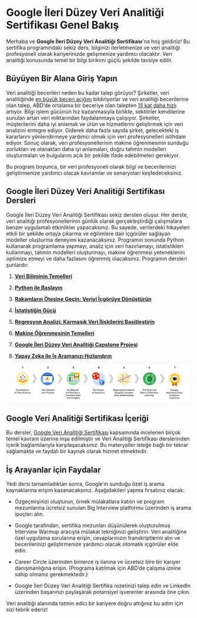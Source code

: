 # Google İleri Düzey Veri Analitiği Sertifikası Genel Bakış

Merhaba ve **Google İleri Düzey Veri Analitiği Sertifikası**'na hoş geldiniz! Bu sertifika programındaki sekiz ders, bilginizi ilerletmenize ve veri analitiği profesyoneli olarak kariyerinizde gelişmenize yardımcı olacaktır. Veri analitiği konusunda temel bir bilgi birikimi güçlü şekilde tavsiye edilir.

## Büyüyen Bir Alana Giriş Yapın

Veri analitiği becerileri neden bu kadar talep görüyor? Şirketler, veri analitiğinde [en büyük beceri açığını](https://www.mckinsey.com/capabilities/people-and-organizational-performance/our-insights/beyond-hiring-how-companies-are-reskilling-to-address-talent-gaps) bildiriyorlar ve veri analitiği becerilerine olan talep, ABD’de ortalama bir beceriye olan talepten [15 kat daha hızlı](https://www.weforum.org/agenda/2022/11/digital-skills-labour-market-future/) artıyor. Bilgi işlem gücünün hız kazanmasıyla birlikte, sektörler kendilerine sunulan artan veri miktarından faydalanmaya çalışıyor. Şirketler, müşterilerini daha iyi anlamak ve ürün ve hizmetlerini geliştirmek için veri analizini entegre ediyor. Giderek daha fazla sayıda şirket, gelecekteki iş kararlarını yönlendirmeye yardımcı olmak için veri profesyonelleri istihdam ediyor. Sonuç olarak, veri profesyonellerinin makine öğrenmesinin sunduğu zorlukları ve olanakları daha iyi anlamaları, doğru tahmin modelleri oluşturmaları ve bulgularını açık bir şekilde ifade edebilmeleri gerekiyor.

Bu program boyunca, bir veri profesyoneli olarak bilgi ve becerilerinizi geliştirmenize yardımcı olacak kavramlar ve senaryoları keşfedeceksiniz.

## Google İleri Düzey Veri Analitiği Sertifikası Dersleri

Google İleri Düzey Veri Analitiği Sertifikası sekiz dersten oluşur. Her derste, veri analitiği profesyonellerinin günlük olarak gerçekleştirdiği çalışmalara benzer uygulamalı etkinlikler yapacaksınız. Bu sayede, verilerdeki hikayeleri etkili bir şekilde ortaya çıkarma ve eğilimlere dair içgörüler sağlayan modeller oluşturma deneyimi kazanacaksınız. Programın sonunda Python kullanarak programlama yapmayı, analiz için veri hazırlamayı, istatistikleri kullanmayı, tahmin modelleri oluşturmayı, makine öğrenmesi yeteneklerini optimize etmeyi ve daha fazlasını öğrenmiş olacaksınız. Programın dersleri şunlardır:

1. [**Veri Biliminin Temelleri**](https://www.coursera.org/learn/foundations-of-data-science/home/week/1)
    
1. [**Python ile Başlayın**](https://www.coursera.org/learn/get-started-with-python/home/week/1)
    
1. [**Rakamların Ötesine Geçin: Veriyi İçgörüye Dönüştürün**](https://www.coursera.org/learn/go-beyond-the-numbers-translate-data-into-insight/home/week/1)
    
1. [**İstatistiğin Gücü**](https://www.coursera.org/learn/the-power-of-statistics/home/week/1)
    
1. [**Regresyon Analizi: Karmaşık Veri İlişkilerini Basitleştirin**](https://www.coursera.org/learn/regression-analysis-simplify-complex-data-relationships/home/week/1)
    
1. [**Makine Öğrenmesinin Temelleri**](https://www.coursera.org/learn/the-nuts-and-bolts-of-machine-learning/home/week/1)
    
1. [**Google İleri Düzey Veri Analitiği Capstone Projesi**](https://www.coursera.org/learn/google-advanced-data-analytics-capstone/home/week/1)
    
1. [**Yapay Zeka ile İş Aramanızı Hızlandırın**](https://www.coursera.org/learn/accelerate-your-job-search-with-ai/home/module/1)
    
![image](./images/r1.png)

## Google Veri Analitiği Sertifikası İçeriği

Bu dersler, [Google Veri Analitiği Sertifikası](https://www.coursera.org/professional-certificates/google-data-analytics?utm_source=google&utm_medium=institutions&utm_campaign=gwgsite-gDigital-paidha-sem-bk-data-exa-glp-br-null&_ga=2.122602571.1926911371.1663777781-1123481676.1663777781) kapsamında incelenen birçok temel kavram üzerine inşa edilmiştir ve Veri Analitiği Sertifikası derslerinden içerik bağlantılarıyla karşılaşacaksınız. Bu materyaller isteğe bağlı bir tekrar sağlamakta ve faydalı bir kaynak olarak hizmet etmektedir.

## İş Arayanlar için Faydalar

Yedi dersi tamamladıktan sonra, Google’ın sunduğu özel iş arama kaynaklarına erişim kazanacaksınız. Aşağıdakileri yapma fırsatınız olacak:

- Özgeçmişinizi oluşturun, örnek mülakatlara katılın ve program mezunlarına ücretsiz sunulan Big Interview platformu üzerinden iş arama ipuçları alın.
    
- Google tarafından, sertifika mezunları düşünülerek oluşturulmuş Interview Warmup aracıyla mülakat tekniğinizi geliştirin. Veri analitiğine özel uygulama sorularına erişin, cevaplarınızın transkriptlerini alın ve becerilerinizi geliştirmenize yardımcı olacak otomatik içgörüler elde edin.
    
- Career Circle üzerinden binlerce iş ilanına ve ücretsiz bire bir kariyer danışmanlığına erişin. (Programa katılmak için ABD’de çalışma iznine sahip olmanız gerekmektedir.)
    
- Google İleri Düzey Veri Analitiği Sertifika rozetinizi talep edin ve LinkedIn üzerinden başarınızı paylaşarak potansiyel işverenler arasında öne çıkın.
    

Veri analitiği alanında tatmin edici bir kariyere doğru attığınız bu adım için sizi tebrik ederiz!
